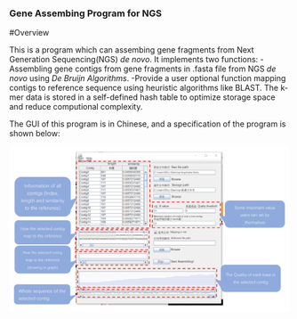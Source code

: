 ### Gene Assembing Program for NGS
#Overview


This is a program which can assembing gene fragments from Next Generation Sequencing(NGS) *de novo*.
It implements two functions:
-Assembling gene contigs from gene fragments in .fasta file from NGS *de novo* using *De Bruijn Algorithms*.
-Provide a user optional function mapping contigs to reference sequence using heuristic algorithms like BLAST.
The k-mer data is stored in a self-defined hash table to optimize storage space and reduce computional complexity.


The GUI of this program is in Chinese, and a specification of the program is shown below:

![Specification](https://github.com/hejj16/Gene-Assembing-Program/blob/main/Specification.PNG)



